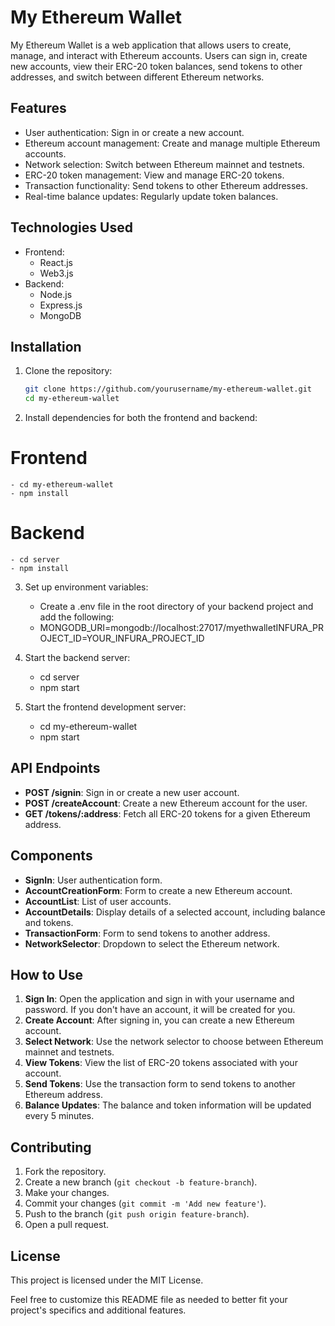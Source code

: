 # My Ethereum Wallet

My Ethereum Wallet is a web application that allows users to create, manage, and interact with Ethereum accounts. Users can sign in, create new accounts, view their ERC-20 token balances, send tokens to other addresses, and switch between different Ethereum networks.

## Features

- User authentication: Sign in or create a new account.
- Ethereum account management: Create and manage multiple Ethereum accounts.
- Network selection: Switch between Ethereum mainnet and testnets.
- ERC-20 token management: View and manage ERC-20 tokens.
- Transaction functionality: Send tokens to other Ethereum addresses.
- Real-time balance updates: Regularly update token balances.

## Technologies Used

- Frontend:
  - React.js
  - Web3.js
- Backend:
  - Node.js
  - Express.js
  - MongoDB

## Installation

1. Clone the repository:

   ```bash
   git clone https://github.com/yourusername/my-ethereum-wallet.git
   cd my-ethereum-wallet

2. Install dependencies for both the frontend and backend:

# Frontend
    - cd my-ethereum-wallet
    - npm install

# Backend
    - cd server
    - npm install

3. Set up environment variables:

    - Create a .env file in the root directory of your backend project and add the following:
    - MONGODB_URI=mongodb://localhost:27017/myethwalletINFURA_PROJECT_ID=YOUR_INFURA_PROJECT_ID

4. Start the backend server:
    - cd server
    - npm start

5. Start the frontend development server:
    - cd my-ethereum-wallet
    - npm start


## API Endpoints

- **POST /signin**: Sign in or create a new user account.
- **POST /createAccount**: Create a new Ethereum account for the user.
- **GET /tokens/:address**: Fetch all ERC-20 tokens for a given Ethereum address.

## Components

- **SignIn**: User authentication form.
- **AccountCreationForm**: Form to create a new Ethereum account.
- **AccountList**: List of user accounts.
- **AccountDetails**: Display details of a selected account, including balance and tokens.
- **TransactionForm**: Form to send tokens to another address.
- **NetworkSelector**: Dropdown to select the Ethereum network.

## How to Use

1. **Sign In**: Open the application and sign in with your username and password. If you don't have an account, it will be created for you.
2. **Create Account**: After signing in, you can create a new Ethereum account.
3. **Select Network**: Use the network selector to choose between Ethereum mainnet and testnets.
4. **View Tokens**: View the list of ERC-20 tokens associated with your account.
5. **Send Tokens**: Use the transaction form to send tokens to another Ethereum address.
6. **Balance Updates**: The balance and token information will be updated every 5 minutes.

## Contributing

1. Fork the repository.
2. Create a new branch (`git checkout -b feature-branch`).
3. Make your changes.
4. Commit your changes (`git commit -m 'Add new feature'`).
5. Push to the branch (`git push origin feature-branch`).
6. Open a pull request.

## License

This project is licensed under the MIT License.

Feel free to customize this README file as needed to better fit your project's specifics and additional features.


